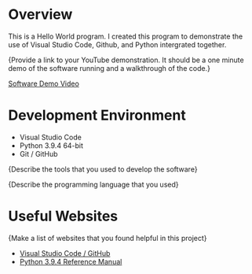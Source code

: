 # Overview

This is a Hello World program. I created this program to demonstrate the use of Visual Studio Code, Github, and Python intergrated together.

{Provide a link to your YouTube demonstration.  It should be a one minute demo of the software running and a walkthrough of the code.}

[Software Demo Video](http://youtube.link.goes.here)

# Development Environment

* Visual Studio Code
* Python 3.9.4 64-bit
* Git / GitHub

{Describe the tools that you used to develop the software}

{Describe the programming language that you used}

# Useful Websites

{Make a list of websites that you found helpful in this project}
* [Visual Studio Code / GitHub](https://code.visualstudio.com/docs/editor/versioncontrol)
* [Python 3.9.4 Reference  Manual](https://docs.python.org/3/reference/)